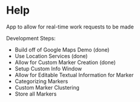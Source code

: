 # Help

App to allow for real-time work requests to be made

Development Steps:
- Build off of Google Maps Demo (done)
- Use Location Services (done)
- Allow for Custom Marker Creation (done)
- Setup Custom Info Window
- Allow for Editable Textual Information for Marker
- Categorizing Markers
- Custom Marker Clustering
- Store all Markers
